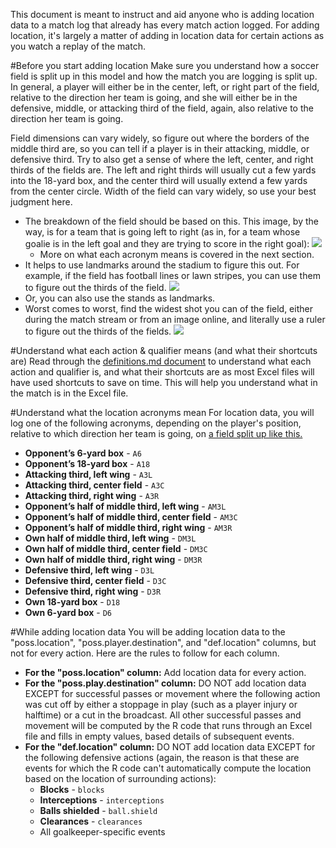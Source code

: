 This document is meant to instruct and aid anyone who is adding location data to a match log that already has every match action logged. For adding location, it's largely a matter of adding in location data for certain actions as you watch a replay of the match.

#Before you start adding location
Make sure you understand how a soccer field is split up in this model and how the match you are logging is split up. In general, a player will either be in the center, left, or right part of the field, relative to the direction her team is going, and she will either be in the defensive, middle, or attacking third of the field, again, also relative to the direction her team is going.

Field dimensions can vary widely, so figure out where the borders of the middle third are, so you can tell if a player is in their attacking, middle, or defensive third. Try to also get a sense of where the left, center, and right thirds of the fields are. The left and right thirds will usually cut a few yards into the 18-yard box, and the center third will usually extend a few yards from the center circle. Width of the field can vary widely, so use your best judgment here.
  * The breakdown of the field should be based on this. This image, by the way, is for a team that is going left to right (as in, for a team whose goalie is in the left goal and they are trying to score in the right goal): ![](http://i.imgur.com/EQLmpYp.png)
    * More on what each acronym means is covered in the next section.
  * It helps to use landmarks around the stadium to figure this out. For example, if the field has football lines or lawn stripes, you can use them to figure out the thirds of the field. ![](http://i.imgur.com/atMDAJZ.png)
  * Or, you can also use the stands as landmarks.
  * Worst comes to worst, find the widest shot you can of the field, either during the match stream or from an image online, and literally use a ruler to figure out the thirds of the fields. ![](http://i.imgur.com/eA1YDtA.png)

#Understand what each action & qualifier means (and what their shortcuts are)
Read through the [definitions.md document](https://github.com/amj2012/wosostats/blob/master/resources/definitions.md) to understand what each action and qualifier is, and what their shortcuts are as most Excel files will have used shortcuts to save on time. This will help you understand what in the match is in the Excel file.

#Understand what the location acronyms mean
For location data, you will log one of the following acronyms, depending on the player's position, relative to which direction her team is going, on [a field split up like this.](http://i.imgur.com/EQLmpYp.png)
  * **Opponent’s 6-yard box** - `A6`
  * **Opponent’s 18-yard box** - `A18`
  * **Attacking third, left wing** - `A3L`
  * **Attacking third, center field** - `A3C`
  * **Attacking third, right wing** - `A3R`
  * **Opponent’s half of middle third, left wing** - `AM3L`
  * **Opponent’s half of middle third, center field** - `AM3C`
  * **Opponent’s half of middle third, right wing** - `AM3R`
  * **Own half of middle third, left wing** - `DM3L`
  * **Own half of middle third, center field** - `DM3C`
  * **Own half of middle third, right wing** - `DM3R`
  * **Defensive third, left wing** - `D3L`
  * **Defensive third, center field** - `D3C`
  * **Defensive third, right wing** - `D3R`
  * **Own 18-yard box** - `D18`
  * **Own 6-yard box** - `D6`

#While adding location data
You will be adding location data to the "poss.location", "poss.player.destination", and "def.location" columns, but not for every action. Here are the rules to follow for each column.
  * **For the "poss.location" column:** Add location data for every action.
  * **For the "poss.play.destination" column:** DO NOT add location data EXCEPT for successful passes or movement where the following action was cut off by either a stoppage in play (such as a player injury or halftime) or a cut in the broadcast. All other successful passes and movement will be computed by the R code that runs through an Excel file and fills in empty values, based details of subsequent events.
  * **For the "def.location" column:** DO NOT add location data EXCEPT for the following defensive actions (again, the reason is that these are events for which the R code can't automatically compute the location based on the location of surrounding actions):
    * **Blocks** - `blocks`
    * **Interceptions** - `interceptions`
    * **Balls shielded** - `ball.shield`
    * **Clearances** - `clearances`
    * All goalkeeper-specific events

